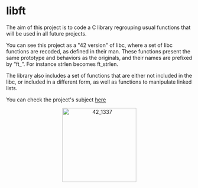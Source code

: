 # libft
The aim of this project is to code a C library regrouping usual functions that will be used in all future projects.

You can see this project as a "42 version" of libc, where a set of libc functions are recoded, as defined in their
man. These functions present the same prototype and behaviors as the originals, and their names are prefixed by “ft_”. For instance strlen becomes
ft_strlen.

The library also includes a set of functions that are either not included in the libc, or included in a different form, as well as functions to manipulate linked lists.



You can check the project's subject [here](https://github.com/zettai-dev/libft/blob/master/readme_srcs/en.subject.pdf)
<p align="center">
  <img src="https://raw.githubusercontent.com/zettai-dev/libft/master/readme_srcs/git_logo.jpg" alt="42_1337" height="200">
</p>
